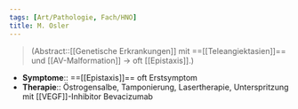 ```yaml
---
tags: [Art/Pathologie, Fach/HNO]
title: M. Osler
---
```

> (Abstract::[[Genetische Erkrankungen]] mit ==[[Teleangiektasien]]== und [[AV-Malformation]] → oft [[Epistaxis]].)
- **Symptome**:: ==[[Epistaxis]]== oft Erstsymptom
- **Therapie**:: Östrogensalbe, Tamponierung, Lasertherapie, Unterspritzung mit [[VEGF]]-Inhibitor Bevacizumab